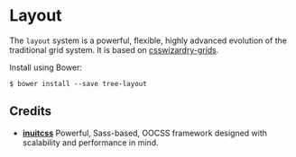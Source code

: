 # Layout

The `layout` system is a powerful, flexible, highly advanced evolution of the
traditional grid system. It is based on
[csswizardry-grids](http://csswizardry.com/csswizardry-grids/).

Install using Bower:

    $ bower install --save tree-layout

## Credits

* **[inuitcss](https://github.com/inuitcss)** Powerful, Sass-based, OOCSS
framework designed with scalability and performance in mind.
